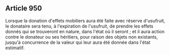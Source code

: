 Article 950
----
Lorsque la donation d'effets mobiliers aura été faite avec réserve d'usufruit,
le donataire sera tenu, à l'expiration de l'usufruit, de prendre les effets
donnés qui se trouveront en nature, dans l'état où il seront ; et il aura action
contre le donateur ou ses héritiers, pour raison des objets non existants,
jusqu'à concurrence de la valeur qui leur aura été donnée dans l'état estimatif.
